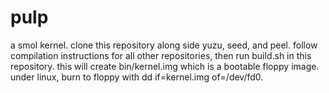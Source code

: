 # pulp

a smol kernel. clone this repository along side yuzu, seed, and peel. follow compilation instructions for all other repositories, then run build.sh in this repository. this will create bin/kernel.img which is a bootable floppy image. under linux, burn to floppy with dd if=kernel.img of=/dev/fd0.
